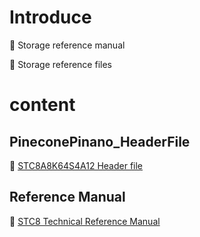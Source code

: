 # Introduce

:pushpin: Storage reference manual

:pushpin: Storage reference files



# content 

## PineconePinano_HeaderFile

:orange_book: [STC8A8K64S4A12 Header file](PineconePinano_HeaderFile/PineconePinano.h)



## Reference Manual

:orange_book: [STC8 Technical Reference Manual](Reference-Manual/STC8_Reference_Manual.pdf)

